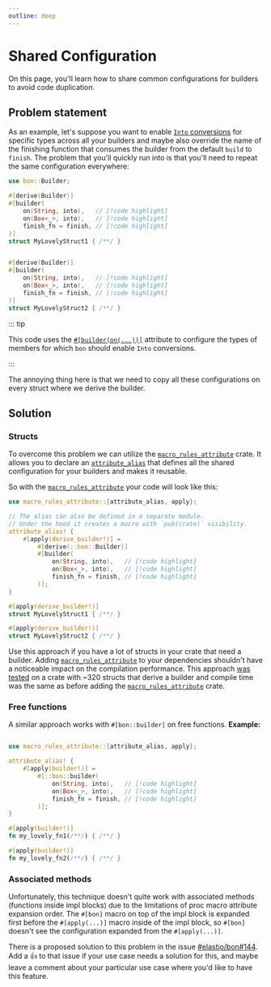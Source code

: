 ```yaml
---
outline: deep
---
```


# Shared Configuration

On this page, you'll learn how to share common configurations for builders to avoid code duplication.

## Problem statement

As an example, let's suppose you want to enable [`Into` conversions](./into-conversions-in-depth) for specific types across all your builders and maybe also override the name of the finishing function that consumes the builder from the default `build` to `finish`. The problem that you'll quickly run into is that you'll need to repeat the same configuration everywhere:

```rust
use bon::Builder;

#[derive(Builder)]
#[builder(
    on(String, into),   // [!code highlight]
    on(Box<_>, into),   // [!code highlight]
    finish_fn = finish, // [!code highlight]
)]
struct MyLovelyStruct1 { /**/ }


#[derive(Builder)]
#[builder(
    on(String, into),   // [!code highlight]
    on(Box<_>, into),   // [!code highlight]
    finish_fn = finish, // [!code highlight]
)]
struct MyLovelyStruct2 { /**/ }
```

::: tip

This code uses the [`#[builder(on(...))]`](../../reference/builder/top-level/on) attribute to configure the types of members for which `bon` should enable `Into` conversions.

:::

The annoying thing here is that we need to copy all these configurations on every struct where we derive the builder.

## Solution

### Structs

To overcome this problem we can utilize the [`macro_rules_attribute`] crate. It allows you to declare an [`attribute_alias`](https://docs.rs/macro_rules_attribute/latest/macro_rules_attribute/macro.attribute_alias.html) that defines all the shared configuration for your builders and makes it reusable.

So with the [`macro_rules_attribute`] your code will look like this:

```rust
use macro_rules_attribute::{attribute_alias, apply};

// The alias can also be defined in a separate module.
// Under the hood it creates a macro with `pub(crate)` visibility.
attribute_alias! {
    #[apply(derive_builder!)] =
        #[derive(::bon::Builder)]
        #[builder(
            on(String, into),   // [!code highlight]
            on(Box<_>, into),   // [!code highlight]
            finish_fn = finish, // [!code highlight]
        )];
}

#[apply(derive_builder!)]
struct MyLovelyStruct1 { /**/ }

#[apply(derive_builder!)]
struct MyLovelyStruct2 { /**/ }
```

Use this approach if you have a lot of structs in your crate that need a builder. Adding [`macro_rules_attribute`] to your dependencies shouldn't have a noticeable impact on the compilation performance. This approach [was tested](https://github.com/ayrat555/frankenstein/blob/91ac379a52ed716e09632f78b984852c85f2adaa/src/macros.rs#L3-L14) on a crate with ~320 structs that derive a builder and compile time was the same as before adding the [`macro_rules_attribute`] crate.

### Free functions

A similar approach works with `#[bon::builder]` on free functions.
**Example:**

```rust

use macro_rules_attribute::{attribute_alias, apply};

attribute_alias! {
    #[apply(builder!)] =
        #[::bon::builder(
            on(String, into),   // [!code highlight]
            on(Box<_>, into),   // [!code highlight]
            finish_fn = finish, // [!code highlight]
        )];
}

#[apply(builder!)]
fn my_lovely_fn1(/**/) { /**/ }

#[apply(builder!)]
fn my_lovely_fn2(/**/) { /**/ }
```

### Associated methods

Unfortunately, this technique doesn't quite work with associated methods (functions inside impl blocks) due to the limitations of proc macro attribute expansion order. The `#[bon]` macro on top of the impl block is expanded first before the `#[apply(...)]` macro inside of the impl block, so `#[bon]` doesn't see the configuration expanded from the `#[apply(...)]`.

There is a proposed solution to this problem in the issue [#elastio/bon#144](https://github.com/elastio/bon/issues/144). Add a 👍 to that issue if your use case needs a solution for this, and maybe leave a comment about your particular use case where you'd like to have this feature.

[`macro_rules_attribute`]: https://docs.rs/macro_rules_attribute/latest/macro_rules_attribute/
